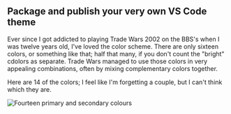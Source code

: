 ## Package and publish your very own VS Code theme

Ever since I got addicted to playing Trade Wars 2002 on the BBS's when I was twelve years old, I've loved the color scheme. 
There are only sixteen colors, or something like that; half that many, if you don't count the "bright" cdolors as separate. 
Trade Wars managed to use those colors in very appealing combinations, often by mixing complementary colors together. 

Here are 14 of the colors; I feel like I'm forgetting a couple, but I can't think which they are.

![Fourteen primary and secondary colours]({{site.baseurl}}/image/primary%20and%20secondary%20colors.png "Primary and Secondary Colours")
